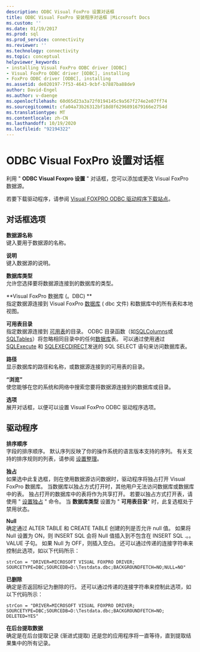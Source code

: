 ```yaml
---
description: ODBC Visual FoxPro 设置对话框
title: ODBC Visual FoxPro 安装程序对话框 |Microsoft Docs
ms.custom: ''
ms.date: 01/19/2017
ms.prod: sql
ms.prod_service: connectivity
ms.reviewer: ''
ms.technology: connectivity
ms.topic: conceptual
helpviewer_keywords:
- installing Visual FoxPro ODBC driver [ODBC]
- Visual FoxPro ODBC driver [ODBC], installing
- FoxPro ODBC driver [ODBC], installing
ms.assetid: de020197-7f53-4643-9cbf-b7887ba88de9
author: David-Engel
ms.author: v-daenge
ms.openlocfilehash: 60d65d23a3a72f0194145c9a567f274e2e07ff74
ms.sourcegitcommit: cfa04a73b26312bf18d8f6296891679166e2754d
ms.translationtype: MT
ms.contentlocale: zh-CN
ms.lasthandoff: 10/19/2020
ms.locfileid: "92194322"
---
```

# <a name="odbc-visual-foxpro-setup-dialog-box"></a>ODBC Visual FoxPro 设置对话框
利用 " **ODBC Visual Foxpro 设置** " 对话框，您可以添加或更改 Visual FoxPro 数据源。  
  
 若要下载驱动程序，请参阅 [Visual FOXPRO ODBC 驱动程序下载站点](/previous-versions/visualstudio/foxpro/mt490121(v=msdn.10))。  
  
## <a name="dialog-box-options"></a>对话框选项  
 **数据源名称**  
 键入要用于数据源的名称。  
  
 **说明**  
 键入数据源的说明。  
  
 **数据库类型**  
 允许您选择要将数据源连接到的数据库的类型。  
  
 **Visual FoxPro 数据库 (。DBC) **  
 指定数据源连接到 Visual FoxPro [数据库](../../odbc/microsoft/visual-foxpro-terminology.md) ( dbc 文件) 和数据库中的所有表和本地视图。  
  
 **可用表目录**  
 指定数据源连接到 [可用表](../../odbc/microsoft/visual-foxpro-terminology.md)的目录。 ODBC 目录函数（如[SQLColumns](../../odbc/microsoft/sqlcolumns-visual-foxpro-odbc-driver.md)或[SQLTables](../../odbc/microsoft/sqltables-visual-foxpro-odbc-driver.md)）将忽略相同目录中的任何[数据库](../../odbc/microsoft/visual-foxpro-terminology.md)表。 可以通过使用通过 [SQLExecute](../../odbc/microsoft/sqlexecute-visual-foxpro-odbc-driver.md) 和 [SQLEXECDIRECT](../../odbc/microsoft/sqlexecdirect-visual-foxpro-odbc-driver.md)发送的 SQL SELECT 语句来访问数据库表。  
  
 **路径**  
 显示数据库的路径和名称，或数据源连接到的可用表的目录。  
  
 **“浏览”**  
 使您能够在您的系统和网络中搜索您要将数据源连接到的数据库或目录。  
  
 **选项**  
 展开对话框，以便可以设置 Visual FoxPro ODBC 驱动程序选项。  
  
## <a name="driver"></a>驱动程序  
 **排序顺序**  
 字段的排序顺序。 默认序列反映了你的操作系统的语言版本支持的序列。 有关支持的排序规则的列表，请参阅 [设置整理](../../odbc/microsoft/set-collate-command.md)。  
  
 **独占**  
 如果选中此复选框，则在使用数据源访问数据时，驱动程序将独占打开 Visual FoxPro 数据库。 当数据库以独占方式打开时，其他用户无法访问数据库或数据库中的表。 独占打开的数据库中的表将作为共享打开。 若要以独占方式打开表，请使用 " [设置独占](../../odbc/microsoft/set-exclusive-command.md) " 命令。 当 **数据库类型** 设置为 " **可用表目录**" 时，此复选框处于禁用状态。  
  
 **Null**  
 确定通过 ALTER TABLE 和 CREATE TABLE 创建的列是否允许 null 值。 如果将 Null 设置为 ON，则 INSERT SQL 会将 Null 值插入到不包含在 INSERT SQL .。。VALUE 子句。 如果 Null 为 OFF，则插入空白。 还可以通过传递的连接字符串来控制此选项，如以下代码所示：  
  
```  
strCon = "DRIVER=MICROSOFT VISUAL FOXPRO DRIVER;  
SOURCETYPE=DBC;SOURCEDB=D:\Testdata.dbc;BACKGROUNDFETCH=NO;NULL=NO"  
```  
  
 **已删除**  
 确定是否返回标记为删除的行。 还可以通过传递的连接字符串来控制此选项，如以下代码所示：  
  
```  
strCon = "DRIVER=MICROSOFT VISUAL FOXPRO DRIVER;  
SOURCETYPE=DBC;SOURCEDB=D:\Testdata.dbc;BACKGROUNDFETCH=NO;  
DELETED=YES"  
```  
  
 **在后台提取数据**  
 确定是在后台提取记录 (渐进式提取) 还是您的应用程序将一直等待，直到提取结果集中的所有记录。